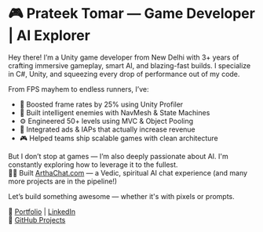 # 🎮 Prateek Tomar — Game Developer | AI Explorer

Hey there! I’m a Unity game developer from New Delhi with 3+ years of crafting immersive gameplay, smart AI, and blazing-fast builds. I specialize in C#, Unity, and squeezing every drop of performance out of my code.

From FPS mayhem to endless runners, I’ve:
- 🚀 Boosted frame rates by 25% using Unity Profiler  
- 🧠 Built intelligent enemies with NavMesh & State Machines  
- ⚙️ Engineered 50+ levels using MVC & Object Pooling  
- 💸 Integrated ads & IAPs that actually increase revenue  
- 🎮 Helped teams ship scalable games with clean architecture

But I don’t stop at games — I’m also deeply passionate about AI. I'm constantly exploring how to leverage it to the fullest.  
🧘‍♂️ Built [ArthaChat.com](https://arthachat.com) — a Vedic, spiritual AI chat experience (and many more projects are in the pipeline!)

Let’s build something awesome — whether it's with pixels or prompts.

🔗 [Portfolio](https://prateektomar.netlify.app) | [LinkedIn](https://linkedin.com/in/prateek-tomar1)  
🐙 [GitHub Projects](https://github.com/prateektomar123)
